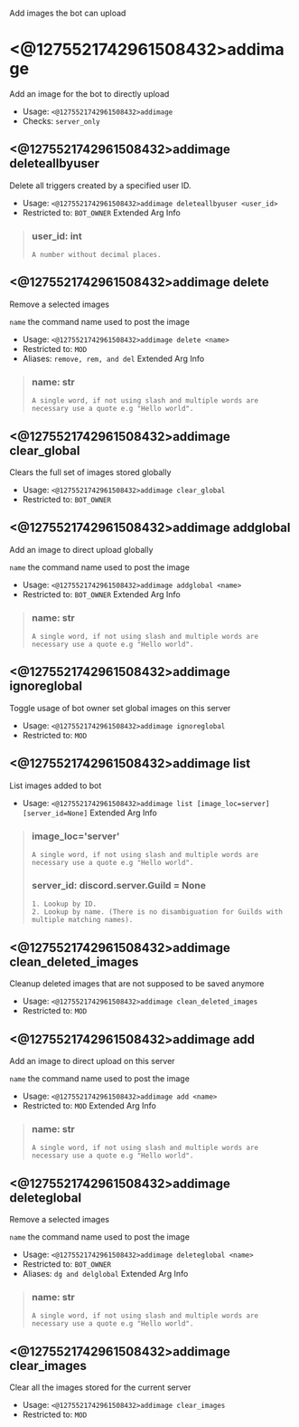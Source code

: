 Add images the bot can upload

# <@1275521742961508432>addimage
Add an image for the bot to directly upload<br/>
 - Usage: `<@1275521742961508432>addimage`
 - Checks: `server_only`
## <@1275521742961508432>addimage deleteallbyuser
Delete all triggers created by a specified user ID.<br/>
 - Usage: `<@1275521742961508432>addimage deleteallbyuser <user_id>`
 - Restricted to: `BOT_OWNER`
Extended Arg Info
> ### user_id: int
> ```
> A number without decimal places.
> ```
## <@1275521742961508432>addimage delete
Remove a selected images<br/>

`name` the command name used to post the image<br/>
 - Usage: `<@1275521742961508432>addimage delete <name>`
 - Restricted to: `MOD`
 - Aliases: `remove, rem, and del`
Extended Arg Info
> ### name: str
> ```
> A single word, if not using slash and multiple words are necessary use a quote e.g "Hello world".
> ```
## <@1275521742961508432>addimage clear_global
Clears the full set of images stored globally<br/>
 - Usage: `<@1275521742961508432>addimage clear_global`
 - Restricted to: `BOT_OWNER`
## <@1275521742961508432>addimage addglobal
Add an image to direct upload globally<br/>

`name` the command name used to post the image<br/>
 - Usage: `<@1275521742961508432>addimage addglobal <name>`
 - Restricted to: `BOT_OWNER`
Extended Arg Info
> ### name: str
> ```
> A single word, if not using slash and multiple words are necessary use a quote e.g "Hello world".
> ```
## <@1275521742961508432>addimage ignoreglobal
Toggle usage of bot owner set global images on this server<br/>
 - Usage: `<@1275521742961508432>addimage ignoreglobal`
 - Restricted to: `MOD`
## <@1275521742961508432>addimage list
List images added to bot<br/>
 - Usage: `<@1275521742961508432>addimage list [image_loc=server] [server_id=None]`
Extended Arg Info
> ### image_loc='server'
> ```
> A single word, if not using slash and multiple words are necessary use a quote e.g "Hello world".
> ```
> ### server_id: discord.server.Guild = None
> 
> 
>     1. Lookup by ID.
>     2. Lookup by name. (There is no disambiguation for Guilds with multiple matching names).
> 
>     
## <@1275521742961508432>addimage clean_deleted_images
Cleanup deleted images that are not supposed to be saved anymore<br/>
 - Usage: `<@1275521742961508432>addimage clean_deleted_images`
 - Restricted to: `MOD`
## <@1275521742961508432>addimage add
Add an image to direct upload on this server<br/>

`name` the command name used to post the image<br/>
 - Usage: `<@1275521742961508432>addimage add <name>`
 - Restricted to: `MOD`
Extended Arg Info
> ### name: str
> ```
> A single word, if not using slash and multiple words are necessary use a quote e.g "Hello world".
> ```
## <@1275521742961508432>addimage deleteglobal
Remove a selected images<br/>

`name` the command name used to post the image<br/>
 - Usage: `<@1275521742961508432>addimage deleteglobal <name>`
 - Restricted to: `BOT_OWNER`
 - Aliases: `dg and delglobal`
Extended Arg Info
> ### name: str
> ```
> A single word, if not using slash and multiple words are necessary use a quote e.g "Hello world".
> ```
## <@1275521742961508432>addimage clear_images
Clear all the images stored for the current server<br/>
 - Usage: `<@1275521742961508432>addimage clear_images`
 - Restricted to: `MOD`
